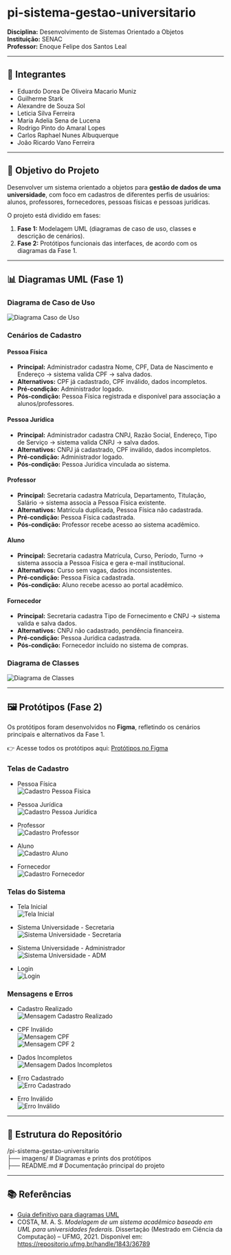 # pi-sistema-gestao-universitario  
**Disciplina:** Desenvolvimento de Sistemas Orientado a Objetos  
**Instituição:** SENAC  
**Professor:** Enoque Felipe dos Santos Leal  

---

## 👥 Integrantes  
- Eduardo Dorea De Oliveira Macario Muniz  
- Guilherme Stark  
- Alexandre de Souza Sol  
- Leticia Silva Ferreira  
- Maria Adelia Sena de Lucena  
- Rodrigo Pinto do Amaral Lopes  
- Carlos Raphael Nunes Albuquerque  
- João Ricardo Vano Ferreira  

---

## 🎯 Objetivo do Projeto  
Desenvolver um sistema orientado a objetos para **gestão de dados de uma universidade**, com foco em cadastros de diferentes perfis de usuários: alunos, professores, fornecedores, pessoas físicas e pessoas jurídicas.  

O projeto está dividido em fases:  
1. **Fase 1:** Modelagem UML (diagramas de caso de uso, classes e descrição de cenários).  
2. **Fase 2:** Protótipos funcionais das interfaces, de acordo com os diagramas da Fase 1.  

---

## 📊 Diagramas UML (Fase 1)  
### Diagrama de Caso de Uso
![Diagrama Caso de Uso](imagens/diagrama_caso_de_uso.jpg)  

### Cenários de Cadastro
#### Pessoa Física  
- **Principal:** Administrador cadastra Nome, CPF, Data de Nascimento e Endereço → sistema valida CPF → salva dados.  
- **Alternativos:** CPF já cadastrado, CPF inválido, dados incompletos.  
- **Pré-condição:** Administrador logado.  
- **Pós-condição:** Pessoa Física registrada e disponível para associação a alunos/professores.  

#### Pessoa Jurídica  
- **Principal:** Administrador cadastra CNPJ, Razão Social, Endereço, Tipo de Serviço → sistema valida CNPJ → salva dados.  
- **Alternativos:** CNPJ já cadastrado, CPF inválido, dados incompletos.  
- **Pré-condição:** Administrador logado.  
- **Pós-condição:** Pessoa Jurídica vinculada ao sistema.  

#### Professor  
- **Principal:** Secretaria cadastra Matrícula, Departamento, Titulação, Salário → sistema associa a Pessoa Física existente.  
- **Alternativos:** Matrícula duplicada, Pessoa Física não cadastrada.  
- **Pré-condição:** Pessoa Física cadastrada.  
- **Pós-condição:** Professor recebe acesso ao sistema acadêmico.  

#### Aluno  
- **Principal:** Secretaria cadastra Matrícula, Curso, Período, Turno → sistema associa a Pessoa Física e gera e-mail institucional.  
- **Alternativos:** Curso sem vagas, dados inconsistentes.  
- **Pré-condição:** Pessoa Física cadastrada.  
- **Pós-condição:** Aluno recebe acesso ao portal acadêmico.  

#### Fornecedor  
- **Principal:** Secretaria cadastra Tipo de Fornecimento e CNPJ → sistema valida e salva dados.  
- **Alternativos:** CNPJ não cadastrado, pendência financeira.  
- **Pré-condição:** Pessoa Jurídica cadastrada.  
- **Pós-condição:** Fornecedor incluído no sistema de compras.  

### Diagrama de Classes  
![Diagrama de Classes](imagens/diagrama_classes.jpg)  

---

## 🖼️ Protótipos (Fase 2)  
Os protótipos foram desenvolvidos no **Figma**, refletindo os cenários principais e alternativos da Fase 1.  

👉 Acesse todos os protótipos aqui: [Protótipos no Figma](https://miro.com/app/board/uXjVJMVUzZ4=/?moveToWidget=3458764639411856994&cot=10)  

### Telas de Cadastro
- Pessoa Física  
  ![Cadastro Pessoa Física](imagens/cadastr-pessoa-fisica.jpg)  

- Pessoa Jurídica  
  ![Cadastro Pessoa Jurídica](imagens/cadastro-pessoa-juridica.jpg)  

- Professor  
  ![Cadastro Professor](imagens/cadastro-professor.jpg)  

- Aluno  
  ![Cadastro Aluno](imagens/cadastro-aluno.jpg)  

- Fornecedor  
  ![Cadastro Fornecedor](imagens/cadastro-fornecedor.jpg)  

### Telas do Sistema
- Tela Inicial  
  ![Tela Inicial](imagens/tela-inicial.jpg)  

- Sistema Universidade - Secretaria  
  ![Sistema Universidade - Secretaria](imagens/sistema-universidade-secretaria.jpg)  

- Sistema Universidade - Administrador  
  ![Sistema Universidade - ADM](imagens/sistema-universidade-adm.jpg)  

- Login  
  ![Login](imagens/login.jpg)  

### Mensagens e Erros
- Cadastro Realizado  
  ![Mensagem Cadastro Realizado](imagens/mensagem-cadastro-realizado.jpg)  

- CPF Inválido  
  ![Mensagem CPF](imagens/mensagem-cpf.jpg)  
  ![Mensagem CPF 2](imagens/mensagem-cpf-2.jpg)  

- Dados Incompletos  
  ![Mensagem Dados Incompletos](imagens/mensagem-dados-incompletos.jpg)  

- Erro Cadastrado  
  ![Erro Cadastrado](imagens/erro-cadastrado.jpg)  

- Erro Inválido  
  ![Erro Inválido](imagens/erro-invalido.jpg)  

---

## 📂 Estrutura do Repositório  
/pi-sistema-gestao-universitario  
├── imagens/ # Diagramas e prints dos protótipos  
├── README.md # Documentação principal do projeto  

---

## 📚 Referências  
- [Guia definitivo para diagramas UML](https://miro.com/pt/diagrama/o-que-e-uml/)  
- COSTA, M. A. S. *Modelagem de um sistema acadêmico baseado em UML para universidades federais*. Dissertação (Mestrado em Ciência da Computação) – UFMG, 2021. Disponível em: https://repositorio.ufmg.br/handle/1843/36789
